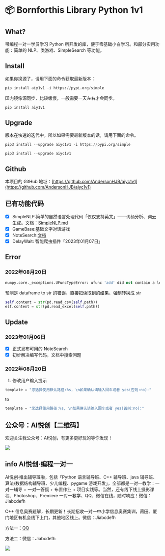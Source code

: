 # 📦 Bornforthis Library Python 1v1

## What?

带编程一对一学员学习 Python 所开发的库，便于零基础小白学习。和部分实用功能：简单的 NLP、类游戏、SimpleSearch 等功能。

## Install

如果你换源了，请用下面的命令获取最新版本：

```python
pip install aiy1v1 -i https://pypi.org/simple
```

国内镜像源同步，比较缓慢，一般需要一天左右才会同步。

```python
pip install aiy1v1
```

## Upgrade

版本在快速的迭代中，所以如果需要最新版本的话，请用下面的命令。

```python
pip3 install --upgrade aiyc1v1 -i https://pypi.org/simple
```

```python
pip3 install --upgrade aiyc1v1
```



## Github

本项目的 GitHub 地址：[https://github.com/AndersonHJB/aiyc1v1](https://github.com/AndersonHJB/aiyc1v1)



## 已有功能代码

- [x] SimpleNLP:简单的自然语言处理代码「仅仅支持英文」——词频分析、词云生成。文档：[SimpleNLP.md](./docs/SimpleNLP.md)
- [x] GameBase:基础文字对话游戏
- [x] NoteSearch:[文档](./aiyc1v1/NoteSearch/README.md)
- [x] DelayWait: 智能爬虫插件「2023年01月07日」

## Error

### 2022年08月20日

```python
numpy.core._exceptions.UFuncTypeError: ufunc 'add' did not contain a loop with signature matching types (dtype('float64'), dtype('<U1')) -> None
```

预测是 dataframe to str 的错误，直接把读取到的结果，强制转换成 str

```python
self.content = str(pd.read_csv(self.path))
elf.content = str(pd.read_excel(self.path))
```





## Update

### 2023年01月06日

- [x] 正式发布可用的 NoteSearch
- [x] 初步解决编写代码，文档中搜索问题

### 2022年08月20日

1. 修改用户输入提示
```python
template = "您选择使用默认路径:%s, \n如果确认请输入回车或者 yes(否则:no):"
```
to
```python
template = "您选择使用路径:%s, \n如果确认请输入回车或者 yes(否则:no):"
```
## 公众号：AI悦创【二维码】

欢迎关注我公众号：AI悦创，有更多更好玩的等你发现！

![](https://bornforthis.cn/gzh.jpg)

## info AI悦创·编程一对一

AI悦创·推出辅导班啦，包括「Python 语言辅导班、C++ 辅导班、java 辅导班、算法/数据结构辅导班、少儿编程、pygame 游戏开发」，全部都是一对一教学：一对一辅导 + 一对一答疑 + 布置作业 + 项目实践等。当然，还有线下线上摄影课程、Photoshop、Premiere 一对一教学、QQ、微信在线，随时响应！微信：Jiabcdefh

C++ 信息奥赛题解，长期更新！长期招收一对一中小学信息奥赛集训，莆田、厦门地区有机会线下上门，其他地区线上。微信：Jiabcdefh

方法一：[QQ](http://wpa.qq.com/msgrd?v=3&uin=1432803776&site=qq&menu=yes)

方法二：微信：Jiabcdefh


![](https://bornforthis.cn/zsxq.jpg)